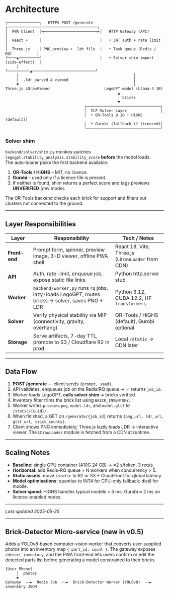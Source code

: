 
# Architecture

```
┌──────────────┐   HTTPS POST /generate   ┌────────────────────────────────────────┐
│  PWA Client  │◄────────────────────────►│   HTTP Gateway (API)                │
│  React +     │                          │   • JWT auth + rate limit                 │
│  Three.js    │ PNG preview + .ldr file  │   • Task queue (Redis / RQ)           │
└────▲─────────┘                          │   • Solver shim import (side-effect)  │
     │                                    └──────────▲────────────────────────────┘
     │                                                   │
     │  .ldr parsed & viewed                             │
     ▼                                                   │
Three.js LDrawViewer                        LegoGPT model (Llama-3 1B)
                                                  ▲
                                                  │ bricks
                                                  ▼
                                   ┌─────────────────────────────────┐
                                   │  ILP Solver Layer               │
                                   │  • OR-Tools 9.10 + HiGHS (default)│
                                   │  • Gurobi (fallback if licenced)│
                                   └─────────────────────────────────┘
```

### Solver shim  
`backend/solver/shim.py` monkey-patches  
`legogpt.stability_analysis.stability_score` **before** the model loads.  
The auto-loader picks the first backend available:

1. **OR-Tools / HiGHS** – MIT, no licence.  
2. **Gurobi** – used only if a licence file is present.
3. If neither is found, shim returns a perfect score and tags previews
   **UNVERIFIED** (dev mode).

The OR-Tools backend checks each brick for support and filters out
clusters not connected to the ground.

---

## Layer Responsibilities

| Layer      | Responsibility                                                                                 | Tech / Notes |
|------------|-------------------------------------------------------------------------------------------------|--------------|
| **Front-end** | Prompt form, spinner, preview image, 3-D viewer, offline PWA shell                            | React 18, Vite, Three.js (`LDrawLoader` from CDN) |
| **API**       | Auth, rate-limit, enqueue job, expose static file links                                       | Python http.server stub |
| **Worker**    | `backend/worker.py` runs `rq` jobs, lazy-loads LegoGPT, routes bricks → solver, saves PNG + LDR | Python 3.12, CUDA 12.2, HF `transformers` |
| **Solver**    | Verify physical stability via MIP (connectivity, gravity, overhang)                           | OR-Tools / HiGHS (default), Gurobi optional |
| **Storage**   | Serve artifacts, 7-day TTL, promote to S3 / Cloudflare R2 in prod                             | Local `/static` → CDN later |

---

## Data Flow

1. **POST /generate** — client sends `{prompt, seed}`.
2. API validates, enqueues job on the Redis/RQ queue → ✅ returns `job_id`.
3. Worker loads LegoGPT, **calls solver shim** ➜ bricks verified.
4. Inventory filter trims the brick list using `BRICK_INVENTORY`.
5. Worker writes `preview.png`, `model.ldr`, and `model.gltf` to `/static/{uuid}/`.
6. When finished, a GET on `/generate/{job_id}` returns `{png_url, ldr_url, gltf_url, brick_counts}`.
7. Client shows PNG immediately; Three.js lazily loads LDR → interactive viewer.
   The `LDrawLoader` module is fetched from a CDN at runtime.

---

## Scaling Notes

* **Baseline**: single GPU container (A10G 24 GB) → ≈2 s/token, 3 req/s.  
* **Horizontal**: add Redis-RQ queue + N workers when concurrency > 5.  
* **Static assets**: move `/static` to R2 or S3 + CloudFront for global latency.  
* **Model optimisations**: quantise to INT4 for CPU-only fallback; distil for mobile.  
* **Solver speed**: HiGHS handles typical models < 5 ms; Gurobi ≈ 2 ms on licence-enabled nodes.

---

_Last updated 2025-05-25_

---

## Brick‑Detector Micro‑service (new in v0.5)

Adds a YOLOv8‑based computer‑vision worker that converts user‑supplied photos into an inventory map `{ part_id: count }`. The gateway exposes `/detect_inventory`, and the PWA front‑end lets users confirm or edit the detected parts list before generating a model constrained to their bricks.

```
[User Phone]
     │  photos
     ▼
Gateway  ──►  Redis Job  ──►  Brick‑Detector Worker (YOLOv8)  ──►  inventory JSON
```
